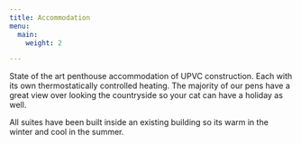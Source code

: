 ```yaml
---
title: Accommodation
menu:
  main:
    weight: 2

---
```

State of the art penthouse accommodation of UPVC construction. Each with its own
thermostatically controlled heating. The majority of our pens have a great view
over looking the countryside so your cat can have a holiday as well.

All suites have been built inside an existing building so its warm in the winter
and cool in the summer.